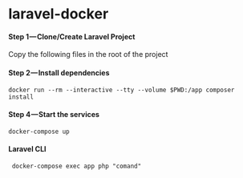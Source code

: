 # laravel-docker


#### Step 1 — Clone/Create Laravel Project

Copy the following files in the root of the project

#### Step 2 — Install dependencies

<code>docker run --rm --interactive --tty --volume $PWD:/app composer install</code>

#### Step 4 — Start the services

<code>docker-compose up </code>

#### Laravel CLI 

<code> docker-compose exec app php "comand" </code>